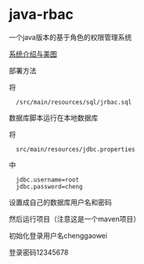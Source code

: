 
java-rbac
======================
一个java版本的基于角色的权限管理系统

[系统介绍与美图](http://blog.csdn.net/frankcheng5143/article/details/51725226)

部署方法

将
```
  /src/main/resources/sql/jrbac.sql
```
数据库脚本运行在本地数据库

将
```
  src/main/resources/jdbc.properties
```
中
```
  jdbc.username=root
  jdbc.password=cheng
```  
设置成自己的数据库用户名和密码

然后运行项目（注意这是一个maven项目）

初始化登录用户名chenggaowei

登录密码12345678
